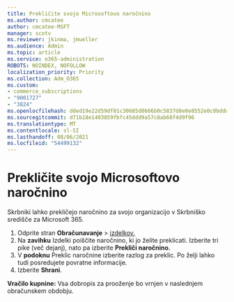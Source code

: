 ```yaml
---
title: Prekličite svojo Microsoftovo naročnino
ms.author: cmcatee
author: cmcatee-MSFT
manager: scotv
ms.reviewer: jkinma, jmueller
ms.audience: Admin
ms.topic: article
ms.service: o365-administration
ROBOTS: NOINDEX, NOFOLLOW
localization_priority: Priority
ms.collection: Adm_O365
ms.custom:
- commerce_subscriptions
- "9001727"
- "3824"
ms.openlocfilehash: dded19e22d59df01c30685d8666b0c5837d8e0e8552e0c0bddd549b268ee20d8
ms.sourcegitcommit: d71b18e1403859fbfc45ddd9a57c8ab68f4d9f96
ms.translationtype: MT
ms.contentlocale: sl-SI
ms.lasthandoff: 08/06/2021
ms.locfileid: "54499132"
---
```

# <a name="cancel-your-microsoft-subscription"></a>Prekličite svojo Microsoftovo naročnino

Skrbniki lahko prekličejo naročnino za svojo organizacijo v Skrbniško središče za Microsoft 365.

1. Odprite stran **Obračunavanje** \> [izdelkov.](https://go.microsoft.com/fwlink/p/?linkid=842054)
2. Na **zavihku** Izdelki poiščite naročnino, ki jo želite preklicati. Izberite tri pike (več dejanj), nato pa izberite **Prekliči naročnino.**
3. V **podoknu** Preklic naročnine izberite razlog za preklic. Po želji lahko tudi posredujete povratne informacije.
4. Izberite **Shrani**.

**Vračilo kupnine:** Vsa dobropis za prooženje bo vrnjen v naslednjem obračunskem obdobju.